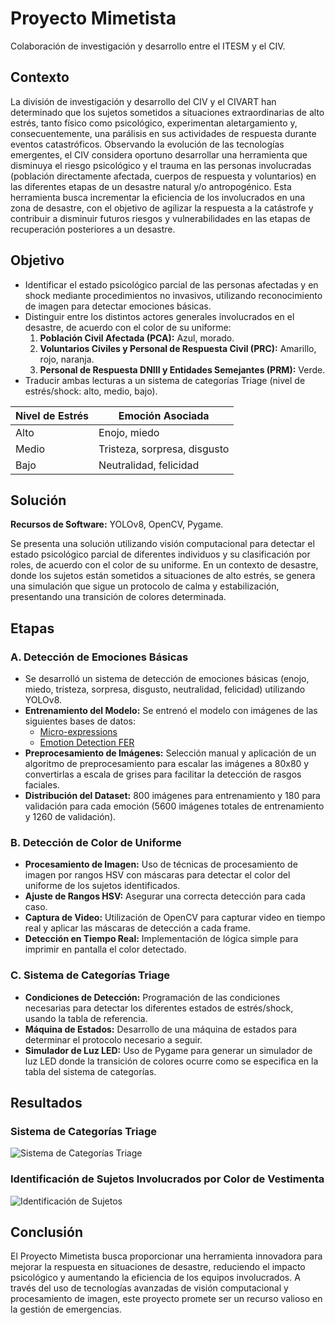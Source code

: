 # Proyecto Mimetista
Colaboración de investigación y desarrollo entre el ITESM y el CIV.

## Contexto
La división de investigación y desarrollo del CIV y el CIVART han determinado que los sujetos sometidos a situaciones extraordinarias de alto estrés, tanto físico como psicológico, experimentan aletargamiento y, consecuentemente, una parálisis en sus actividades de respuesta durante eventos catastróficos. Observando la evolución de las tecnologías emergentes, el CIV considera oportuno desarrollar una herramienta que disminuya el riesgo psicológico y el trauma en las personas involucradas (población directamente afectada, cuerpos de respuesta y voluntarios) en las diferentes etapas de un desastre natural y/o antropogénico. Esta herramienta busca incrementar la eficiencia de los involucrados en una zona de desastre, con el objetivo de agilizar la respuesta a la catástrofe y contribuir a disminuir futuros riesgos y vulnerabilidades en las etapas de recuperación posteriores a un desastre.

## Objetivo
* Identificar el estado psicológico parcial de las personas afectadas y en shock mediante procedimientos no invasivos, utilizando reconocimiento de imagen para detectar emociones básicas.
* Distinguir entre los distintos actores generales involucrados en el desastre, de acuerdo con el color de su uniforme:
  1. **Población Civil Afectada (PCA):** Azul, morado.
  2. **Voluntarios Civiles y Personal de Respuesta Civil (PRC):** Amarillo, rojo, naranja.
  3. **Personal de Respuesta DNIII y Entidades Semejantes (PRM):** Verde.
* Traducir ambas lecturas a un sistema de categorías Triage (nivel de estrés/shock: alto, medio, bajo).

| Nivel de Estrés | Emoción Asociada                           |
|-----------------|--------------------------------------------|
| Alto            | Enojo, miedo                               |
| Medio           | Tristeza, sorpresa, disgusto               |
| Bajo            | Neutralidad, felicidad                     |

## Solución
**Recursos de Software:** YOLOv8, OpenCV, Pygame.

Se presenta una solución utilizando visión computacional para detectar el estado psicológico parcial de diferentes individuos y su clasificación por roles, de acuerdo con el color de su uniforme. En un contexto de desastre, donde los sujetos están sometidos a situaciones de alto estrés, se genera una simulación que sigue un protocolo de calma y estabilización, presentando una transición de colores determinada.

## Etapas

### A. Detección de Emociones Básicas
* Se desarrolló un sistema de detección de emociones básicas (enojo, miedo, tristeza, sorpresa, disgusto, neutralidad, felicidad) utilizando YOLOv8.
* **Entrenamiento del Modelo:** Se entrenó el modelo con imágenes de las siguientes bases de datos:
  - [Micro-expressions](https://www.kaggle.com/datasets/kmirfan/micro-expressions/data)
  - [Emotion Detection FER](https://www.kaggle.com/datasets/ananthu017/emotion-detection-fer)
* **Preprocesamiento de Imágenes:** Selección manual y aplicación de un algoritmo de preprocesamiento para escalar las imágenes a 80x80 y convertirlas a escala de grises para facilitar la detección de rasgos faciales.
* **Distribución del Dataset:** 800 imágenes para entrenamiento y 180 para validación para cada emoción (5600 imágenes totales de entrenamiento y 1260 de validación).

### B. Detección de Color de Uniforme
* **Procesamiento de Imagen:** Uso de técnicas de procesamiento de imagen por rangos HSV con máscaras para detectar el color del uniforme de los sujetos identificados.
* **Ajuste de Rangos HSV:** Asegurar una correcta detección para cada caso.
* **Captura de Video:** Utilización de OpenCV para capturar video en tiempo real y aplicar las máscaras de detección a cada frame.
* **Detección en Tiempo Real:** Implementación de lógica simple para imprimir en pantalla el color detectado.

### C. Sistema de Categorías Triage
* **Condiciones de Detección:** Programación de las condiciones necesarias para detectar los diferentes estados de estrés/shock, usando la tabla de referencia.
* **Máquina de Estados:** Desarrollo de una máquina de estados para determinar el protocolo necesario a seguir.
* **Simulador de Luz LED:** Uso de Pygame para generar un simulador de luz LED donde la transición de colores ocurre como se especifica en la tabla del sistema de categorías.

## Resultados

### Sistema de Categorías Triage
![Sistema de Categorías Triage](https://github.com/victoriadeleon/Proyecto-mimetista/assets/70030691/362f0184-e33e-4962-9674-821d280b4388)

### Identificación de Sujetos Involucrados por Color de Vestimenta
![Identificación de Sujetos](https://github.com/victoriadeleon/Proyecto-mimetista/assets/70030691/0f4f3011-de41-4f7f-ac38-ea06f13b5164)

## Conclusión
El Proyecto Mimetista busca proporcionar una herramienta innovadora para mejorar la respuesta en situaciones de desastre, reduciendo el impacto psicológico y aumentando la eficiencia de los equipos involucrados. A través del uso de tecnologías avanzadas de visión computacional y procesamiento de imagen, este proyecto promete ser un recurso valioso en la gestión de emergencias.

